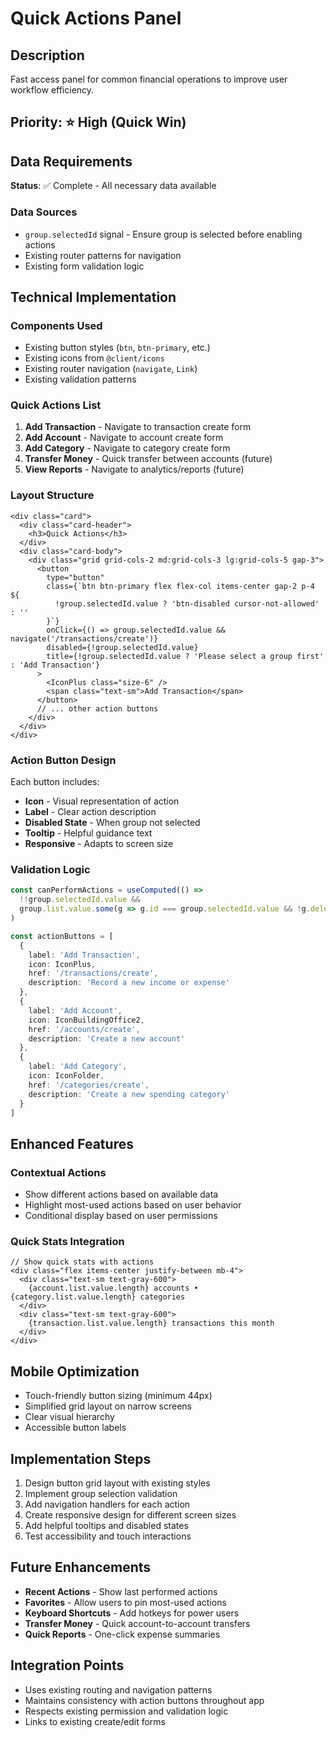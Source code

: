 # Quick Actions Panel

## Description
Fast access panel for common financial operations to improve user workflow efficiency.

## Priority: ⭐ High (Quick Win)

## Data Requirements
**Status**: ✅ Complete - All necessary data available

### Data Sources
- `group.selectedId` signal - Ensure group is selected before enabling actions
- Existing router patterns for navigation
- Existing form validation logic

## Technical Implementation

### Components Used
- Existing button styles (`btn`, `btn-primary`, etc.)
- Existing icons from `@client/icons`
- Existing router navigation (`navigate`, `Link`)
- Existing validation patterns

### Quick Actions List
1. **Add Transaction** - Navigate to transaction create form
2. **Add Account** - Navigate to account create form  
3. **Add Category** - Navigate to category create form
4. **Transfer Money** - Quick transfer between accounts (future)
5. **View Reports** - Navigate to analytics/reports (future)

### Layout Structure
```tsx
<div class="card">
  <div class="card-header">
    <h3>Quick Actions</h3>
  </div>
  <div class="card-body">
    <div class="grid grid-cols-2 md:grid-cols-3 lg:grid-cols-5 gap-3">
      <button
        type="button"
        class={`btn btn-primary flex flex-col items-center gap-2 p-4 ${
          !group.selectedId.value ? 'btn-disabled cursor-not-allowed' : ''
        }`}
        onClick={() => group.selectedId.value && navigate('/transactions/create')}
        disabled={!group.selectedId.value}
        title={!group.selectedId.value ? 'Please select a group first' : 'Add Transaction'}
      >
        <IconPlus class="size-6" />
        <span class="text-sm">Add Transaction</span>
      </button>
      // ... other action buttons
    </div>
  </div>
</div>
```

### Action Button Design
Each button includes:
- **Icon** - Visual representation of action
- **Label** - Clear action description
- **Disabled State** - When group not selected
- **Tooltip** - Helpful guidance text
- **Responsive** - Adapts to screen size

### Validation Logic
```typescript
const canPerformActions = useComputed(() => 
  !!group.selectedId.value && 
  group.list.value.some(g => g.id === group.selectedId.value && !g.deletedAt)
)

const actionButtons = [
  {
    label: 'Add Transaction',
    icon: IconPlus,
    href: '/transactions/create',
    description: 'Record a new income or expense'
  },
  {
    label: 'Add Account', 
    icon: IconBuildingOffice2,
    href: '/accounts/create',
    description: 'Create a new account'
  },
  {
    label: 'Add Category',
    icon: IconFolder, 
    href: '/categories/create',
    description: 'Create a new spending category'
  }
]
```

## Enhanced Features

### Contextual Actions
- Show different actions based on available data
- Highlight most-used actions based on user behavior
- Conditional display based on user permissions

### Quick Stats Integration
```tsx
// Show quick stats with actions
<div class="flex items-center justify-between mb-4">
  <div class="text-sm text-gray-600">
    {account.list.value.length} accounts • {category.list.value.length} categories
  </div>
  <div class="text-sm text-gray-600">
    {transaction.list.value.length} transactions this month
  </div>
</div>
```

## Mobile Optimization
- Touch-friendly button sizing (minimum 44px)
- Simplified grid layout on narrow screens
- Clear visual hierarchy
- Accessible button labels

## Implementation Steps
1. Design button grid layout with existing styles
2. Implement group selection validation
3. Add navigation handlers for each action
4. Create responsive design for different screen sizes
5. Add helpful tooltips and disabled states
6. Test accessibility and touch interactions

## Future Enhancements
- **Recent Actions** - Show last performed actions
- **Favorites** - Allow users to pin most-used actions
- **Keyboard Shortcuts** - Add hotkeys for power users
- **Transfer Money** - Quick account-to-account transfers
- **Quick Reports** - One-click expense summaries

## Integration Points
- Uses existing routing and navigation patterns
- Maintains consistency with action buttons throughout app
- Respects existing permission and validation logic
- Links to existing create/edit forms
